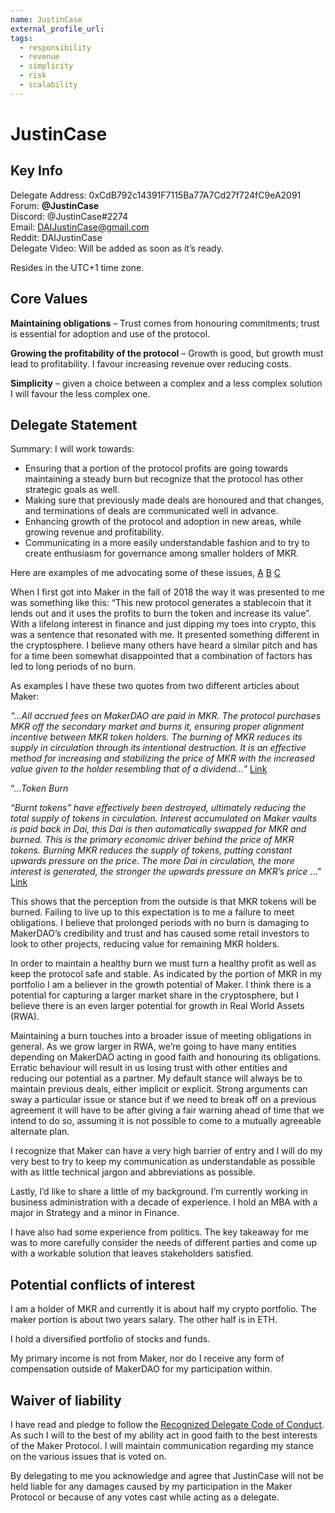 ```yaml
---
name: JustinCase
external_profile_url:
tags:
  - responsibility
  - revenue
  - simplicity
  - risk
  - scalability
---
```


# JustinCase

## Key Info

Delegate Address: 0xCdB792c14391F7115Ba77A7Cd27f724fC9eA2091  
Forum: **@JustinCase**  
Discord: @JustinCase#2274  
Email: [DAIJustinCase@gmail.com](mailto:DAIJustinCase@gmail.com)  
Reddit: DAIJustinCase  
Delegate Video: Will be added as soon as it’s ready.  

Resides in the UTC+1 time zone.

## Core Values

**Maintaining obligations** – Trust comes from honouring commitments; trust is essential for adoption and use of the protocol.

**Growing the profitability of the protocol** – Growth is good, but growth must lead to profitability. I favour increasing revenue over reducing costs.

**Simplicity** – given a choice between a complex and a less complex solution I will favour the less complex one.

## Delegate Statement

Summary: I will work towards:

* Ensuring that a portion of the protocol profits are going towards maintaining a steady burn but recognize that the protocol has other strategic goals as well.
* Making sure that previously made deals are honoured and that changes, and terminations of deals are communicated well in advance.
* Enhancing growth of the protocol and adoption in new areas, while growing revenue and profitability.
* Communicating in a more easily understandable fashion and to try to create enthusiasm for governance among smaller holders of MKR.

Here are examples of me advocating some of these issues, [A](https://forum.makerdao.com/t/mip40c3-sp45-modify-core-unit-budget-ora-001-oracle-gas-costs/11621/6?u=justincase) [B](https://forum.makerdao.com/t/makerdao-actual-expenses-vs-budget-september-2021/11525/8?u=justincase) [C](https://forum.makerdao.com/t/signal-request-increasing-the-surplus-buffer-2021-11/11448/41?u=justincase)

When I first got into Maker in the fall of 2018 the way it was presented to me was something like this: “This new protocol generates a stablecoin that it lends out and it uses the profits to burn the token and increase its value”. With a lifelong interest in finance and just dipping my toes into crypto, this was a sentence that resonated with me. It presented something different in the cryptosphere. I believe many others have heard a similar pitch and has for a time been somewhat disappointed that a combination of factors has led to long periods of no burn.

As examples I have these two quotes from two different articles about Maker:

*“…All accrued fees on MakerDAO are paid in MKR. The protocol purchases MKR off the secondary market and burns it, ensuring proper alignment incentive between MKR token holders. The burning of MKR reduces its supply in circulation through its intentional destruction. It is an effective method for increasing and stabilizing the price of MKR with the increased value given to the holder resembling that of a dividend…”* [Link](https://www.publish0x.com/cryptoeq/defi-20-has-the-current-spotlight-but-dont-sleep-on-proven-b-xlzxodk)

“…*Token Burn*

*“Burnt tokens” have effectively been destroyed, ultimately reducing the total supply of tokens in circulation. Interest accumulated on Maker vaults is paid back in Dai, this Dai is then automatically swapped for MKR and burned. This is the primary economic driver behind the price of MKR tokens. Burning MKR reduces the supply of tokens, putting constant upwards pressure on the price. The more Dai in circulation, the more interest is generated, the stronger the upwards pressure on MKR’s price* …” [Link](https://cryptocurrently.medium.com/maker-the-central-bank-of-decentralized-finance-a-breakdown-67ef224ab602)

This shows that the perception from the outside is that MKR tokens will be burned. Failing to live up to this expectation is to me a failure to meet obligations. I believe that prolonged periods with no burn is damaging to MakerDAO’s credibility and trust and has caused some retail investors to look to other projects, reducing value for remaining MKR holders.

In order to maintain a healthy burn we must turn a healthy profit as well as keep the protocol safe and stable. As indicated by the portion of MKR in my portfolio I am a believer in the growth potential of Maker. I think there is a potential for capturing a larger market share in the cryptosphere, but I believe there is an even larger potential for growth in Real World Assets (RWA).

Maintaining a burn touches into a broader issue of meeting obligations in general. As we grow larger in RWA, we’re going to have many entities depending on MakerDAO acting in good faith and honouring its obligations. Erratic behaviour will result in us losing trust with other entities and reducing our potential as a partner. My default stance will always be to maintain previous deals, either implicit or explicit. Strong arguments can sway a particular issue or stance but if we need to break off on a previous agreement it will have to be after giving a fair warning ahead of time that we intend to do so, assuming it is not possible to come to a mutually agreeable alternate plan.

I recognize that Maker can have a very high barrier of entry and I will do my very best to try to keep my communication as understandable as possible with as little technical jargon and abbreviations as possible.

Lastly, I’d like to share a little of my background. I’m currently working in business administration with a decade of experience. I hold an MBA with a major in Strategy and a minor in Finance.

I have also had some experience from politics. The key takeaway for me was to more carefully consider the needs of different parties and come up with a workable solution that leaves stakeholders satisfied.

## Potential conflicts of interest 

I am a holder of MKR and currently it is about half my crypto portfolio. The maker portion is about two years salary. The other half is in ETH.

I hold a diversified portfolio of stocks and funds.

My primary income is not from Maker, nor do I receive any form of compensation outside of MakerDAO for my participation within.

## Waiver of liability 

I have read and pledge to follow the [Recognized Delegate Code of Conduct](https://forum.makerdao.com/t/recognised-delegate-code-of-conduct/9384). As such I will to the best of my ability act in good faith to the best interests of the Maker Protocol. I will maintain communication regarding my stance on the various issues that is voted on.

By delegating to me you acknowledge and agree that JustinCase will not be held liable for any damages caused by my participation in the Maker Protocol or because of any votes cast while acting as a delegate.
